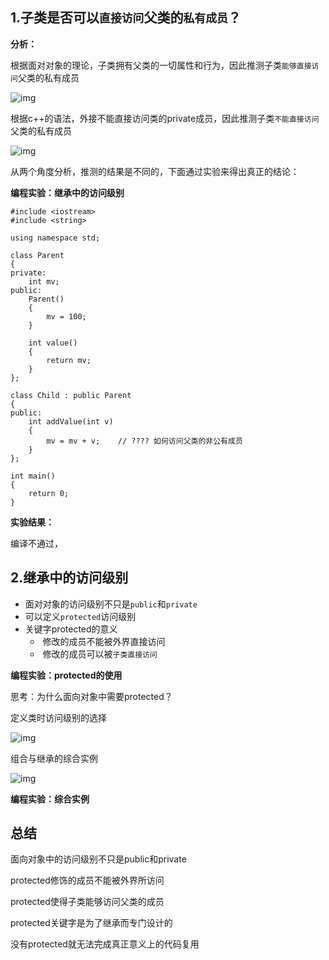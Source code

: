## 1.子类是否可以`直接访问`父类的`私有成员`？

**分析：**

根据面对对象的理论，子类拥有父类的一切属性和行为，因此推测子类`能够直接访问`父类的私有成员

![img](D:\share-opencv\44_继承中的访问级别\pic\slide3.png)

根据c++的语法，外接不能直接访问类的private成员，因此推测子类`不能直接访问`父类的私有成员

![img](D:\share-opencv\44_继承中的访问级别\pic\slide3-2.png)

从两个角度分析，推测的结果是不同的，下面通过实验来得出真正的结论：

**编程实验：继承中的访问级别**

```
#include <iostream>
#include <string>

using namespace std;

class Parent
{
private:
    int mv;
public:
    Parent()
    {
        mv = 100;
    }
    
    int value()
    {
        return mv;
    }
};

class Child : public Parent
{
public:
    int addValue(int v)
    {
        mv = mv + v;    // ???? 如何访问父类的非公有成员
    }
};

int main()
{   
    return 0;
}

```

**实验结果：**

编译不通过，

## 2.继承中的访问级别

- 面对对象的访问级别不只是`public`和`private`
- 可以定义`protected`访问级别
- 关键字protected的意义
    - ​	修改的成员不能被外界直接访问
    - ​	修改的成员可以被`子类直接访问`

**编程实验：protected的使用**



思考：为什么面向对象中需要protected？



定义类时访问级别的选择

![img](D:\share-opencv\44_继承中的访问级别\pic\slide8.png)

组合与继承的综合实例

![img](D:\share-opencv\44_继承中的访问级别\pic\slide9.png)





**编程实验：综合实例** 

## 总结

面向对象中的访问级别不只是public和private

protected修饰的成员不能被外界所访问

protected使得子类能够访问父类的成员

protected关键字是为了继承而专门设计的

没有protected就无法完成真正意义上的代码复用